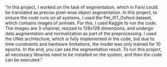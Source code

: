 "In this project, I worked on the task of segmentation, which in Farsi could be translated as precise pixel-wise object segmentation. In this project, to ensure the code runs on all systems, I used the Pet_IIIT_Oxford dataset, which contains images of animals. For this, I used Kaggle to run the code. The images are 3-channel, resized to 128x128 dimensions, and undergo data augmentation and normalization as part of the preprocessing. I used the UNet architecture, which is fully implemented in the code, but due to time constraints and hardware limitations, the model was only trained for 10 epochs. In the end, you can see the segmentation result. To run this project, all necessary libraries need to be installed on the system, and then the code can be executed."
